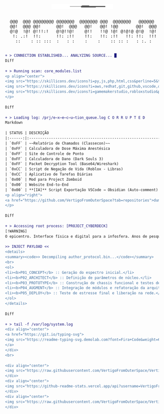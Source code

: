 <div align="center">
  <img src="https://raw.githubusercontent.com/VertigoFromOuterSpace/VertigoFromOuterSpace/main/.assets/glitch_divider.svg?v=1" alt="Glitch Divider"/>
</div>

<div align="center">
  <pre>                                                           
 @@@  @@@ @@@@@@@@ @@@@@@@  @@@@@@@ @@@  @@@@@@@   @@@@@@ 
 @@!  @@@ @@!      @@!  @@@   @@!   @@! !@@       @@!  @@@
 @!@  !@! @!!!:!   @!@!!@!    @!!   !!@ !@! @!@!@ @!@  !@!
  !: .:!  !!:      !!: :!!    !!:   !!: :!!   !!: !!:  !!!
    ::    : :: :::  :   : :    :    :    :: :: :   : :. :                                                                                                                      
  </pre>
</div>

```diff
+ > CONNECTION ESTABLISHED... ANALYZING SOURCE... █
Diff

+ > Running scan: core_modules.list
<p align="center">
<img src="https://skillicons.dev/icons?i=py,js,php,html,css&perline=5&theme=dark" alt="Linguagens"><br>
<img src="https://skillicons.dev/icons?i=aws,redhat,git,github,vscode,obsidian&perline=6&theme=dark" alt="Infra & Tools"><br>
<img src="https://skillicons.dev/icons?i=gamemakerstudio,robloxstudio&perline=7&theme=dark" alt="Game Dev">
</p>

Diff

+ > Loading log: /prj/e̶x̶e̶c̶u̶tion_queue.log C O R R U P T E D
Markdown

| STATUS | DESCRIÇÃO                                                   | STACK                    |
|:------:|:------------------------------------------------------------|:-------------------------|
| `0xFF` | ~~Relatório de Chamados (Classecon)~~                       | `Python`                 |
| `0xFF` | Calculadora de Dose Máxima Anestésica                       | `Python`                 |
| `0xFF` | Site de Controle de Ponto                                   | `HTML`, `CSS`, `JS`      |
| `0xFF` | Calculadora de Dano (Dark Souls 3)                          | `Python`                 |
| `0xFF` | Packet Decryption Tool (Base64/Wireshark)                   | `Python`                 |
| `0xCC` | Script de Negação de Vida (Roblox - Libras)                 | `Lua`                    |
| `0xCC` | Aplicativo de Tarefas Diárias                               | `JavaScript`             |
| `0x00` | Mod para Project Zomboid                                    | `Lua`                    |
| `0x00` | Website End-to-End                                          | `PHP`                    |
| `0x00` | **[IA]** Script Exportação VSCode → Obsidian (Auto-comment) | `Python` + `AI`          |
<p align="right">
<a href="https://github.com/VertigoFromOuterSpace?tab=repositories">dump all files ❯</a>
</p>

Diff

+ > Accessing root process: [PROJECT_CYBERDECK]
[!WARNING]
O epicentro. Interface física e digital para a infosfera. Anos de pesquisa, código e cromo culminando em uma única obra.

>> INJECT PAYLOAD <<
<details>
<summary><code>> Decompiling author_protocol.bin...</code></summary>
<br>
<ol>
<li><b>P01_CONCEPT</b> :: Geração do espectro inicial.</li>
<li><b>P02_ARCHITECT</b> :: Definição de parâmetros de núcleo.</li>
<li><b>P03_PROTOTYPE</b> :: Construção de chassis funcional e testes de incursão.</li>
<li><b>P04_AUGMENT</b> :: Integração de módulos e refatoração da arquitetura.</li>
<li><b>P05_DEPLOY</b> :: Teste de estresse final e liberação na rede.</li>
</ol>
</details>

Diff

+ > tail -f /var/log/system.log
<div align="center">
<a href="https://git.io/typing-svg">
<img src="https://readme-typing-svg.demolab.com?font=Fira+Code&weight=600&size=25&duration=4000&pause=500&color=00FF7F&center=true&vCenter=true&width=550&lines=USER%3A+Vertigo;AUTH_STATUS%3A+ROOT_ACCESS;INITIATING+OVERRIDE...;TARGET%3A+CYBERDECK.sh;SYSTEM_MESSAGE%3A+Stay+sharp." alt="Animação de Terminal" />
</a>
</div>
<br>

<div align="center">
<img src="https://raw.githubusercontent.com/VertigoFromOuterSpace/VertigoFromOuterSpace/main/.assets/glitch_divider.svg?v=1" alt="Glitch Divider"/>
</div>
<div align="center">
<img src="https://github-readme-stats.vercel.app/api?username=VertigoFromOuterSpace&show_icons=true&theme=gotham&icon_color=00ff7f&text_color=00ff7f&bg_color=0d1117&border_color=00ff7f" alt="Estatísticas do GitHub">
</div>
<div align="center">
<img src="https://raw.githubusercontent.com/VertigoFromOuterSpace/VertigoFromOuterSpace/main/.assets/glitch_divider.svg?v=1" alt="Glitch Divider"/>
</div>
